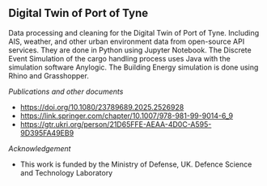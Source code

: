 ## Digital Twin of Port of Tyne

Data processing and cleaning for the Digital Twin of Port of Tyne. Including AIS, weather, and other urban environment data from open-source API services. They are done in Python using Jupyter Notebook.
The Discrete Event Simulation of the cargo handling process uses Java with the simulation software Anylogic. The Building Energy simulation is done using Rhino and Grasshopper.

*Publications and other documents* 
* https://doi.org/10.1080/23789689.2025.2526928
* https://link.springer.com/chapter/10.1007/978-981-99-9014-6_9
* https://gtr.ukri.org/person/21D65FFE-AEAA-4D0C-A595-9D395FA49EB9
  

*Acknowledgement* 
* This work is funded by the Ministry of Defense, UK. Defence Science and Technology Laboratory
